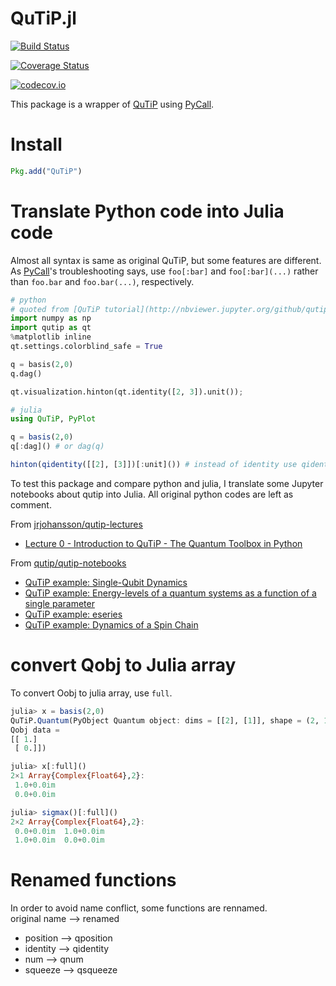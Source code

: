 # QuTiP.jl

[![Build Status](https://travis-ci.org/goropikari/QuTiP.jl.svg?branch=master)](https://travis-ci.org/goropikari/QuTiP.jl)

[![Coverage Status](https://coveralls.io/repos/goropikari/QuTiP.jl/badge.svg?branch=master&service=github)](https://coveralls.io/github/goropikari/QuTiP.jl?branch=master)

[![codecov.io](http://codecov.io/github/goropikari/QuTiP.jl/coverage.svg?branch=master)](http://codecov.io/github/goropikari/QuTiP.jl?branch=master)


This package is a wrapper of [QuTiP](http://qutip.org/) using [PyCall](https://github.com/stevengj/PyCall.jl).


# Install

```julia
Pkg.add("QuTiP")
```

# Translate Python code into Julia code
Almost all syntax is same as original QuTiP, but some features are different. 
As [PyCall](https://github.com/JuliaPy/PyCall.jl)'s troubleshooting says, use `foo[:bar]` and `foo[:bar](...)` rather than `foo.bar` and `foo.bar(...)`, respectively.

```python
# python
# quoted from [QuTiP tutorial](http://nbviewer.jupyter.org/github/qutip/qutip-notebooks/blob/master/examples/superop-contract.ipynb)
import numpy as np
import qutip as qt
%matplotlib inline
qt.settings.colorblind_safe = True

q = basis(2,0)
q.dag()

qt.visualization.hinton(qt.identity([2, 3]).unit());
```

```julia
# julia
using QuTiP, PyPlot

q = basis(2,0)
q[:dag]() # or dag(q)

hinton(qidentity([[2], [3]])[:unit]()) # instead of identity use qidentity
```

To test this package and compare python and julia, I translate some Jupyter notebooks about qutip into Julia. 
All original python codes are left as comment.  

From [jrjohansson/qutip-lectures](https://github.com/jrjohansson/qutip-lectures)
- [Lecture 0 - Introduction to QuTiP - The Quantum Toolbox in Python](https://github.com/goropikari/qutip-lectures/blob/master/Lecture-0-Introduction-to-QuTiP.ipynb)

From [qutip/qutip-notebooks](https://github.com/qutip/qutip-notebooks)
- [QuTiP example: Single-Qubit Dynamics](https://github.com/goropikari/qutip-notebooks/blob/master/examples/qubit-dynamics.ipynb)
- [QuTiP example: Energy-levels of a quantum systems as a function of a single parameter](https://github.com/goropikari/qutip-notebooks/blob/master/examples/energy-levels.ipynb)
- [QuTiP example: eseries](https://github.com/goropikari/qutip-notebooks/blob/master/examples/eseries.ipynb)
- [QuTiP example: Dynamics of a Spin Chain](https://github.com/goropikari/qutip-notebooks/blob/master/examples/spin-chain.ipynb)

# convert Qobj to Julia array
To convert Oobj to julia array, use `full`.
```julia
julia> x = basis(2,0)
QuTiP.Quantum(PyObject Quantum object: dims = [[2], [1]], shape = (2, 1), type = ket
Qobj data =
[[ 1.]
 [ 0.]])

julia> x[:full]()
2×1 Array{Complex{Float64},2}:
 1.0+0.0im
 0.0+0.0im

julia> sigmax()[:full]()
2×2 Array{Complex{Float64},2}:
 0.0+0.0im  1.0+0.0im
 1.0+0.0im  0.0+0.0im
```

# Renamed functions
In order to avoid name conflict, some functions are rennamed.  
original name --> renamed
- position --> qposition
- identity --> qidentity
- num      --> qnum
- squeeze  --> qsqueeze
